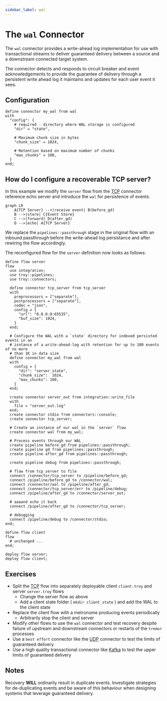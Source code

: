 ```yaml
---
sidebar_label: wal
---
```


# The `wal` Connector

The `wal` connector provides a write-ahead log implementation for use with transactional streams
to deliver guaranteed delivery between a source and a downstream connected target system.

The connector detects and responds to circuit breaker and event acknowledgements to provide the
guarantee of delivery through a persistent write ahead log it maintains and updates for each
user event it sees.

## Configuration

```troy
define connector my_wal from wal
with
  "config": {
    # required - directory where WAL storage is configured
    "dir" = "state",

    # Maximum chunk size in bytes
    "chunk_size" = 1024,

    # Retention based on maximum number of chunks
    "max_chunks" = 100,
  }
end;
```


## How do I configure a recoverable TCP server?

In this example we modify the `server` flow from the [TCP](./tcp) connector reference
echo server and introduce the `wal` for persistence of events.

```mermaid
graph LR
    A{TCP Server} -->|receive event| B(before_gd)
    B -->|store| C{Event Store}
    C -->|forward| D(after_gd)
    D -->|echo| A{TCP Server}
```

We replace the `pipelines::passthrough` stage in the original flow with an
inbound passthrough before the write-ahead log persistance and after rewiring
the flow accordingly.

The reconfigured flow for the `server` definition now looks as follows:

```troy
define flow server
flow
  use integration;
  use troy::pipelines;
  use troy::connectors;

  define connector tcp_server from tcp_server
  with
    preprocessors = ["separate"],
    postprocessors = ["separate"],
    codec = "json",
    config = {
      "url": "0.0.0.0:65535",
      "buf_size": 1024,
    }
  end;

  # Configure the WAL with a `state` directory for indexed persisted events in an
  # isntance of a write-ahead-log with retention for up to 100 events of no more
  # than 1K in data size
  define connector my_wal from wal
  with
    config = {
      "dir": "server_state",
      "chunk_size":  1024,
      "max_chunks": 100,
    }
  end;

  create connector server_out from integration::write_file
  with
    file = "server_out.log"
  end;
  create connector stdio from connectors::console;
  create connector tcp_server;

  # Create an instance of our wal in the `server` flow
  create connector wal from my_wal;

  # Process events through our WAL
  create pipeline before_gd from pipelines::passthrough;
  create pipeline gd from pipelines::passthrough;
  create pipeline after_gd from pipelines::passthrough;

  create pipeline debug from pipelines::passthrough;

  # flow from tcp_server to file
  connect /connector/tcp_server to /pipeline/before_gd;
  connect /pipeline/before_gd to /connector/wal;
  connect /connector/wal to /pipeline/after_gd;
  connect /connector/tcp_server/err to /pipeline/debug;
  connect /pipeline/after_gd to /connector/server_out;

  # aaaand echo it back
  connect /pipeline/after_gd to /connector/tcp_server;

  # debugging
  connect /pipeline/debug to /connector/stdio;
end;

define flow client
flow
  # unchanged ...
end;

deploy flow server;
deploy flow client;
```

## Exercises

* Split the [TCP](./tcp) flow into separately deployable client `client.troy` and server `server.troy` flows
   * Change the server flow as above
   * Add a client state folder ( `mkdir client_state` ) and add the WAL to the client state
* Replace the client flow with a metronome producing events periodically
   * Arbitrarily stop the client and server
* Modify other flows to use the `wal` connector and test recovery despite failure of upstream and downstream connectors
  or restarts of the `tremor` processes
* Use a `best effort` connector like the [UDP](./udp) connector to test the limits of guaranteed delivery
* Use a high quality transactional connector like [Kafka](./kafka) to test the upper limits of guaranteed delivery

## Notes

Recovery __WILL__ ordinarily result in duplicate events. Investigate strategies for de-duplicating events and be aware
of this behaviour when designing systems that leverage guaranteed delivery.



